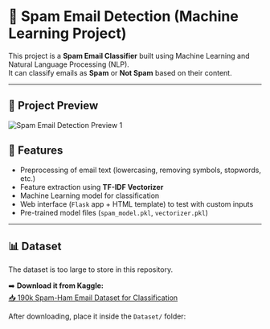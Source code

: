 # 📧 Spam Email Detection (Machine Learning Project)

This project is a **Spam Email Classifier** built using Machine Learning and Natural Language Processing (NLP).  
It can classify emails as **Spam** or **Not Spam** based on their content.

---
## 👀 Project Preview

![Spam Email Detection Preview 1](Preview/Screenshot_2025-09-16_140436.png)


## 🚀 Features
- Preprocessing of email text (lowercasing, removing symbols, stopwords, etc.)
- Feature extraction using **TF-IDF Vectorizer**
- Machine Learning model for classification
- Web interface (`Flask` app + HTML template) to test with custom inputs
- Pre-trained model files (`spam_model.pkl`, `vectorizer.pkl`)

---

## 📊 Dataset
The dataset is too large to store in this repository.  

➡️ **Download it from Kaggle:**  
[📥 190k Spam-Ham Email Dataset for Classification](https://www.kaggle.com/datasets/meruvulikith/190k-spam-ham-email-dataset-for-classification)

After downloading, place it inside the `Dataset/` folder:

